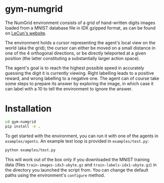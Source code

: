 # gym-numgrid

The NumGrid environment consists of a grid of hand-written digits images loaded from a MNIST database file in IDX gzipped format, as can be found on [LeCun's website](http://yann.lecun.com/exdb/mnist/).

The environment holds a cursor representing the agent's local view on the world (aka the grid); the cursor can either be moved on a small distance in one of the 4 orthogonal directions, or be directly teleported at a given position (the latter constituting a substantially larger action space).

The agent's goal is to reach the highest possible speed in accurately guessing the digit it is currently viewing. Right labelling leads to a positive reward, and wrong labelling to a negative one. The agent can of course take some steps to prepare its answer by exploring the image, in which case it can label with a 10 to tell the environment to ignore the answer.

# Installation

```bash
cd gym-numgrid
pip install -e .
```

To get started with the environment, you can run it with one of the agents in `examples/agents`. An example test loop is provided in `examples/test.py`:
```bash
python examples/test.py
```

This will work out of the box only if you downloaded the MNIST training data (files `train-images-idx3-ubyte.gz` and `train-labels-idx1-ubyte.gz`) in the directory you launched the script from. You can change the default paths using the environment's `configure` method.
